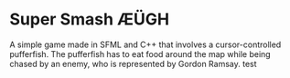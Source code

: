 # Super Smash ÆÜGH
A simple game made in SFML and C++ that involves a cursor-controlled pufferfish. The pufferfish has to eat food around the map while being chased by an enemy, who is represented by Gordon Ramsay.
test
